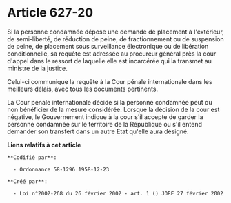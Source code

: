 # Article 627-20

Si la personne condamnée dépose une demande de placement à l'extérieur, de semi-liberté, de réduction de peine, de
fractionnement ou de suspension de peine, de placement sous surveillance électronique ou de libération conditionnelle, sa
requête est adressée au procureur général près la cour d'appel dans le ressort de laquelle elle est incarcérée qui la
transmet au ministre de la justice.

Celui-ci communique la requête à la Cour pénale internationale dans les meilleurs délais, avec tous les documents pertinents.

La Cour pénale internationale décide si la personne condamnée peut ou non bénéficier de la mesure considérée. Lorsque la
décision de la cour est négative, le Gouvernement indique à la cour s'il accepte de garder la personne condamnée sur le
territoire de la République ou s'il entend demander son transfert dans un autre Etat qu'elle aura désigné.

**Liens relatifs à cet article**

	**Codifié par**:

	  - Ordonnance 58-1296 1958-12-23

	**Créé par**:

	  - Loi n°2002-268 du 26 février 2002 - art. 1 () JORF 27 février 2002
